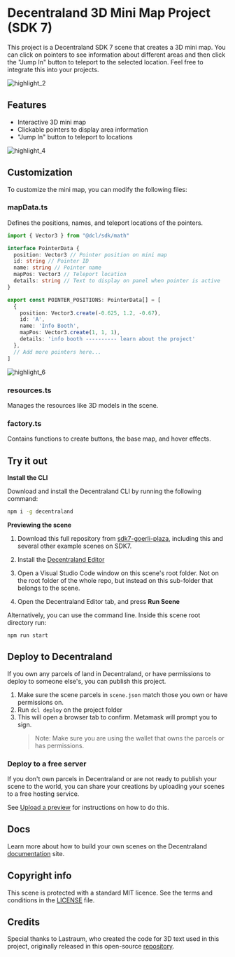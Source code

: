 # Decentraland 3D Mini Map Project (SDK 7)

This project is a Decentraland SDK 7 scene that creates a 3D mini map. You can click on pointers to see information about different areas and then click the "Jump In" button to teleport to the selected location. Feel free to integrate this into your projects.

![highlight_2](https://github.com/KJwalker3D/miniMap/assets/53322457/11c66e42-c3a9-46ad-b87a-3162a111b21c)


## Features

- Interactive 3D mini map
- Clickable pointers to display area information
- "Jump In" button to teleport to locations


![highlight_4](https://github.com/KJwalker3D/miniMap/assets/53322457/9f5b8c14-9f09-4670-8b8c-3c386f932f75)


## Customization

To customize the mini map, you can modify the following files:

### mapData.ts

Defines the positions, names, and teleport locations of the pointers.

```typescript
import { Vector3 } from "@dcl/sdk/math"

interface PointerData {
  position: Vector3 // Pointer position on mini map
  id: string // Pointer ID
  name: string // Pointer name
  mapPos: Vector3 // Teleport location
  details: string // Text to display on panel when pointer is active
}

export const POINTER_POSITIONS: PointerData[] = [
  { 
    position: Vector3.create(-0.625, 1.2, -0.67), 
    id: 'A', 
    name: 'Info Booth', 
    mapPos: Vector3.create(1, 1, 1),
    details: 'info booth ---------- learn about the project' 
  },
  // Add more pointers here...
]
```
![highlight_6](https://github.com/KJwalker3D/miniMap/assets/53322457/5525e67b-8193-4cbb-8b50-d2efbf075eca)


### resources.ts

Manages the resources like 3D models in the scene. 

### factory.ts

Contains functions to create buttons, the base map, and hover effects.

## Try it out

**Install the CLI**

Download and install the Decentraland CLI by running the following command:

```bash
npm i -g decentraland
```

**Previewing the scene**

1. Download this full repository from [sdk7-goerli-plaza](https://github.com/KJwalker3D/miniMap/tree/main), including this and several other example scenes on SDK7.

2. Install the [Decentraland Editor](https://docs.decentraland.org/creator/development-guide/sdk7/editor/)

3. Open a Visual Studio Code window on this scene's root folder. Not on the root folder of the whole repo, but instead on this sub-folder that belongs to the scene.

4. Open the Decentraland Editor tab, and press **Run Scene**

Alternatively, you can use the command line. Inside this scene root directory run:

```
npm run start
```

## Deploy to Decentraland

If you own any parcels of land in Decentraland, or have permissions to deploy to someone else's, you can publish this project.

1. Make sure the scene parcels in `scene.json` match those you own or have permissions on.
2. Run `dcl deploy` on the project folder
3. This will open a browser tab to confirm. Metamask will prompt you to sign.
   > Note: Make sure you are using the wallet that owns the parcels or has permissions.

### Deploy to a free server

If you don't own parcels in Decentraland or are not ready to publish your scene to the world, you can share your creations by uploading your scenes to a free hosting service.

See [Upload a preview](https://docs.decentraland.org/development-guide/deploy-to-now/) for instructions on how to do this.

## Docs

Learn more about how to build your own scenes on the Decentraland [documentation](https://docs.decentraland.org/) site.

## Copyright info

This scene is protected with a standard MIT licence. See the terms and conditions in the [LICENSE](/LICENSE) file.

## Credits

Special thanks to Lastraum, who created the code for 3D text used in this project, originally released in this open-source [repository](https://github.com/last-slice/game-expo-2024).
